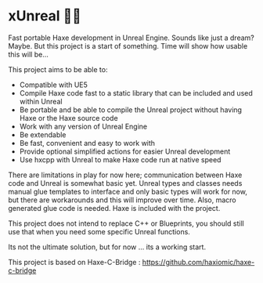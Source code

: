 
# xUnreal 🦾👀

Fast portable Haxe development in Unreal Engine. Sounds like just a dream? Maybe. 
But this project is a start of something. Time will show how usable this will be...

This project aims to be able to:

 - Compatible with UE5
 - Compile Haxe code fast to a static library that can be included and used within Unreal
 - Be portable and be able to compile the Unreal project without having Haxe or the Haxe source code
 - Work with any version of Unreal Engine
 - Be extendable
 - Be fast, convenient and easy to work with
 - Provide optional simplified actions for easier Unreal development
 - Use hxcpp with Unreal to make Haxe code run at native speed

There are limitations in play for now here; communication between Haxe code and Unreal is somewhat basic yet. Unreal types and classes needs manual glue templates to interface and only basic types will work for now, but there are workarounds and this will improve over time. Also, macro generated glue code is needed.
Haxe is included with the project.

This project does not intend to replace C++ or Blueprints, you should still use that when you need some specific Unreal functions. 

Its not the ultimate solution, but for now ... its a working start.

This project is based on Haxe-C-Bridge : https://github.com/haxiomic/haxe-c-bridge
